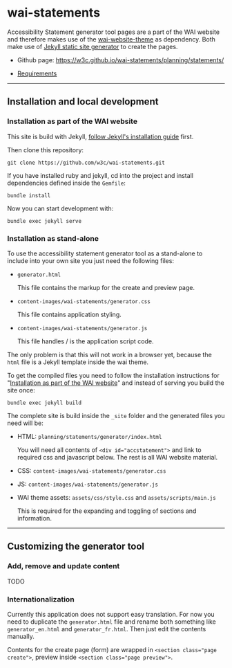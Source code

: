 # wai-statements

Accessibility Statement generator tool pages are a part of the WAI website and therefore makes use of the [wai-website-theme](https://github.com/w3c/wai-website-theme) as dependency. Both make use of [Jekyll static site generator](https://jekyllrb.com/) to create the pages.

- Github page: https://w3c.github.io/wai-statements/planning/statements/

- [Requirements](https://www.w3.org/WAI/EO/wiki/Accessibility_Statements_Requirements)

---

## Installation and local development

### Installation as part of the WAI website

This site is build with Jekyll, [follow Jekyll's installation guide](https://jekyllrb.com/docs/) first.

Then clone this repository:
```
git clone https://github.com/w3c/wai-statements.git
```

If you have installed ruby and jekyll, cd into the project and install dependencies defined inside the `Gemfile`:

```
bundle install
```

Now you can start development with:

```
bundle exec jekyll serve
```


### Installation as stand-alone

To use the accessibility statement generator tool as a stand-alone to include into your own site you just need the following files:

- `generator.html`

    This file contains the markup for the create and preview page.

- `content-images/wai-statements/generator.css`

    This file contains application styling.

- `content-images/wai-statements/generator.js`

    This file handles / is the application script code.

The only problem is that this will not work in a browser yet, because the `html` file is a Jekyll template inside the wai theme.

To get the compiled files you need to follow the installation instructions for "[Installation as part of the WAI website](#installation-as-part-of-the-wai-website)" and instead of serving you build the site once:

```
bundle exec jekyll build
```

The complete site is build inside the `_site` folder and the generated files you need will be:

- HTML: `planning/statements/generator/index.html`

    You will need all contents of `<div id="accstatement">` and link to required css and javascript below. The rest is all WAI website material.

- CSS: `content-images/wai-statements/generator.css`
- JS: `content-images/wai-statements/generator.js`
- WAI theme assets: `assets/css/style.css` and `assets/scripts/main.js`

    This is required for the expanding and toggling of sections and information.


---

## Customizing the generator tool

### Add, remove and update content

TODO

### Internationalization

Currently this application does not support easy translation. For now you need to duplicate the `generator.html` file and rename both something like `generator_en.html` and `generator_fr.html`. Then just edit the contents manually.

Contents for the create page (form) are wrapped in `<section class="page create">`, preview inside `<section class="page preview">`.
